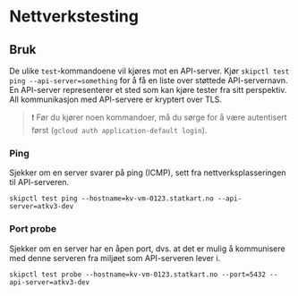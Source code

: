# Nettverkstesting


## Bruk

De ulike `test`-kommandoene vil kjøres mot en API-server. Kjør `skipctl test ping --api-server=something` for å få en liste over støttede API-servernavn.
En API-server representerer et sted som kan kjøre tester fra sitt perspektiv. All kommunikasjon med API-servere er kryptert over TLS.

> :exclamation: Før du kjører noen kommandoer, må du sørge for å være autentisert først (`gcloud auth application-default login`).

### Ping
Sjekker om en server svarer på ping (ICMP), sett fra nettverksplasseringen til API-serveren.
```shell
skipctl test ping --hostname=kv-vm-0123.statkart.no --api-server=atkv3-dev
```

### Port probe
Sjekker om en server har en åpen port, dvs. at det er mulig å kommunisere med denne serveren fra miljøet som API-serveren lever i.
```shell
skipctl test probe --hostname=kv-vm-0123.statkart.no --port=5432 --api-server=atkv3-dev
```
